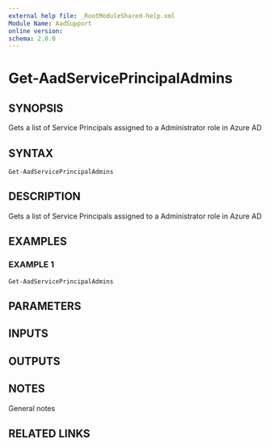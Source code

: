 ```yaml
---
external help file: _RootModuleShared-help.xml
Module Name: AadSupport
online version:
schema: 2.0.0
---
```


# Get-AadServicePrincipalAdmins

## SYNOPSIS
Gets a list of Service Principals assigned to a Administrator role in Azure AD

## SYNTAX

```
Get-AadServicePrincipalAdmins
```

## DESCRIPTION
Gets a list of Service Principals assigned to a Administrator role in Azure AD

## EXAMPLES

### EXAMPLE 1
```
Get-AadServicePrincipalAdmins
```

## PARAMETERS

## INPUTS

## OUTPUTS

## NOTES
General notes

## RELATED LINKS

